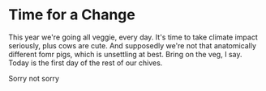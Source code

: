 # Time for a Change

This year we're going all veggie, every day. It's time to take climate impact
seriously, plus cows are cute. And supposedly we're not that anatomically 
different fomr pigs, which is unsettling at best. Bring on the veg, I say. Today
is the first day of the rest of our chives.

Sorry not sorry
